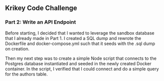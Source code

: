 ## Krikey Code Challenge

### Part 2: Write an API Endpoint

Before starting, I decided that I wanted to leverage the sandbox database that I already made in Part 1. I created a SQL dump and rewrote the Dockerfile and docker-compose.yml such that it seeds with the .sql dump on creation.

Then my next step was to create a simple Node script that connects to the Postgres database instantiated and seeded in the newly created Docker container. In the script, I verified that I could connect and do a simple query for the authors table.
